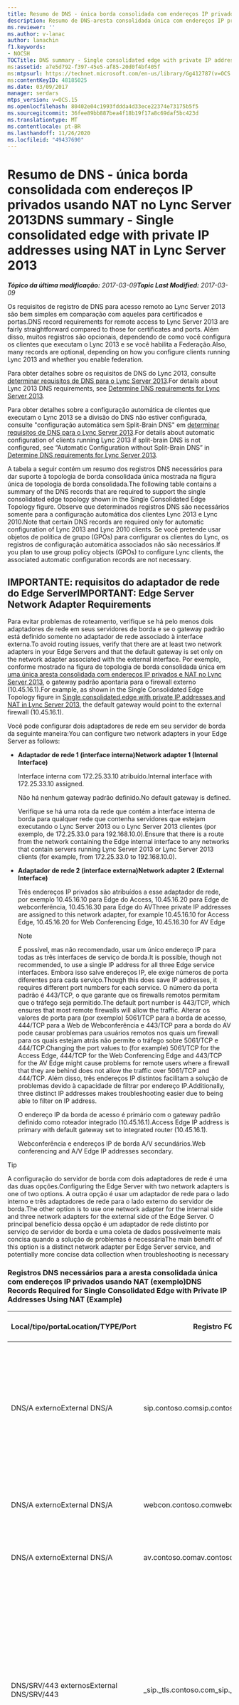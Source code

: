 ```yaml
---
title: Resumo de DNS - única borda consolidada com endereços IP privados usando NAT
description: Resumo de DNS-aresta consolidada única com endereços IP privados usando NAT.
ms.reviewer: ''
ms.author: v-lanac
author: lanachin
f1.keywords:
- NOCSH
TOCTitle: DNS summary - Single consolidated edge with private IP addresses using NAT
ms:assetid: a7e5d792-f397-45e5-af85-20d0f4bf405f
ms:mtpsurl: https://technet.microsoft.com/en-us/library/Gg412787(v=OCS.15)
ms:contentKeyID: 48185025
ms.date: 03/09/2017
manager: serdars
mtps_version: v=OCS.15
ms.openlocfilehash: 80402e04c1993fddda4d33ece22374e73175b5f5
ms.sourcegitcommit: 36fee89bb887bea4f18b19f17a8c69daf5bc423d
ms.translationtype: MT
ms.contentlocale: pt-BR
ms.lasthandoff: 11/26/2020
ms.locfileid: "49437690"
---
```

# <a name="dns-summary---single-consolidated-edge-with-private-ip-addresses-using-nat-in-lync-server-2013"></a><span data-ttu-id="2e0ba-103">Resumo de DNS - única borda consolidada com endereços IP privados usando NAT no Lync Server 2013</span><span class="sxs-lookup"><span data-stu-id="2e0ba-103">DNS summary - Single consolidated edge with private IP addresses using NAT in Lync Server 2013</span></span>

<div data-xmlns="http://www.w3.org/1999/xhtml">

<div class="topic" data-xmlns="http://www.w3.org/1999/xhtml" data-msxsl="urn:schemas-microsoft-com:xslt" data-cs="https://msdn.microsoft.com/">

<div data-asp="https://msdn2.microsoft.com/asp">



</div>

<div id="mainSection">

<div id="mainBody"><span data-ttu-id="2e0ba-104">

<span> </span></span><span class="sxs-lookup"><span data-stu-id="2e0ba-104">

<span> </span></span></span>

<span data-ttu-id="2e0ba-105">_**Tópico da última modificação:** 2017-03-09_</span><span class="sxs-lookup"><span data-stu-id="2e0ba-105">_**Topic Last Modified:** 2017-03-09_</span></span>

<span data-ttu-id="2e0ba-106">Os requisitos de registro de DNS para acesso remoto ao Lync Server 2013 são bem simples em comparação com aqueles para certificados e portas.</span><span class="sxs-lookup"><span data-stu-id="2e0ba-106">DNS record requirements for remote access to Lync Server 2013 are fairly straightforward compared to those for certificates and ports.</span></span> <span data-ttu-id="2e0ba-107">Além disso, muitos registros são opcionais, dependendo de como você configura os clientes que executam o Lync 2013 e se você habilita a Federação.</span><span class="sxs-lookup"><span data-stu-id="2e0ba-107">Also, many records are optional, depending on how you configure clients running Lync 2013 and whether you enable federation.</span></span>

<span data-ttu-id="2e0ba-108">Para obter detalhes sobre os requisitos de DNS do Lync 2013, consulte [determinar requisitos de DNS para o Lync Server 2013](lync-server-2013-determine-dns-requirements.md).</span><span class="sxs-lookup"><span data-stu-id="2e0ba-108">For details about Lync 2013 DNS requirements, see [Determine DNS requirements for Lync Server 2013](lync-server-2013-determine-dns-requirements.md).</span></span>

<span data-ttu-id="2e0ba-109">Para obter detalhes sobre a configuração automática de clientes que executam o Lync 2013 se a divisão do DNS não estiver configurada, consulte "configuração automática sem Split-Brain DNS" em [determinar requisitos de DNS para o Lync Server 2013](lync-server-2013-determine-dns-requirements.md).</span><span class="sxs-lookup"><span data-stu-id="2e0ba-109">For details about automatic configuration of clients running Lync 2013 if split-brain DNS is not configured, see “Automatic Configuration without Split-Brain DNS” in [Determine DNS requirements for Lync Server 2013](lync-server-2013-determine-dns-requirements.md).</span></span>

<span data-ttu-id="2e0ba-110">A tabela a seguir contém um resumo dos registros DNS necessários para dar suporte à topologia de borda consolidada única mostrada na figura única de topologia de borda consolidada.</span><span class="sxs-lookup"><span data-stu-id="2e0ba-110">The following table contains a summary of the DNS records that are required to support the single consolidated edge topology shown in the Single Consolidated Edge Topology figure.</span></span> <span data-ttu-id="2e0ba-111">Observe que determinados registros DNS são necessários somente para a configuração automática dos clientes Lync 2013 e Lync 2010.</span><span class="sxs-lookup"><span data-stu-id="2e0ba-111">Note that certain DNS records are required only for automatic configuration of Lync 2013 and Lync 2010 clients.</span></span> <span data-ttu-id="2e0ba-112">Se você pretende usar objetos de política de grupo (GPOs) para configurar os clientes do Lync, os registros de configuração automática associados não são necessários.</span><span class="sxs-lookup"><span data-stu-id="2e0ba-112">If you plan to use group policy objects (GPOs) to configure Lync clients, the associated automatic configuration records are not necessary.</span></span>

<div>

## <a name="important-edge-server-network-adapter-requirements"></a><span data-ttu-id="2e0ba-113">IMPORTANTE: requisitos do adaptador de rede do Edge Server</span><span class="sxs-lookup"><span data-stu-id="2e0ba-113">IMPORTANT: Edge Server Network Adapter Requirements</span></span>

<span data-ttu-id="2e0ba-114">Para evitar problemas de roteamento, verifique se há pelo menos dois adaptadores de rede em seus servidores de borda e se o gateway padrão está definido somente no adaptador de rede associado à interface externa.</span><span class="sxs-lookup"><span data-stu-id="2e0ba-114">To avoid routing issues, verify that there are at least two network adapters in your Edge Servers and that the default gateway is set only on the network adapter associated with the external interface.</span></span> <span data-ttu-id="2e0ba-115">Por exemplo, conforme mostrado na figura de topologia de borda consolidada única em [uma única aresta consolidada com endereços IP privados e NAT no Lync Server 2013](lync-server-2013-single-consolidated-edge-with-private-ip-addresses-and-nat.md), o gateway padrão apontaria para o firewall externo (10.45.16.1).</span><span class="sxs-lookup"><span data-stu-id="2e0ba-115">For example, as shown in the Single Consolidated Edge Topology figure in [Single consolidated edge with private IP addresses and NAT in Lync Server 2013](lync-server-2013-single-consolidated-edge-with-private-ip-addresses-and-nat.md), the default gateway would point to the external firewall (10.45.16.1).</span></span>

<span data-ttu-id="2e0ba-116">Você pode configurar dois adaptadores de rede em seu servidor de borda da seguinte maneira:</span><span class="sxs-lookup"><span data-stu-id="2e0ba-116">You can configure two network adapters in your Edge Server as follows:</span></span>

  - <span data-ttu-id="2e0ba-117">**Adaptador de rede 1 (interface interna)**</span><span class="sxs-lookup"><span data-stu-id="2e0ba-117">**Network adapter 1 (Internal Interface)**</span></span>
    
    <span data-ttu-id="2e0ba-118">Interface interna com 172.25.33.10 atribuído.</span><span class="sxs-lookup"><span data-stu-id="2e0ba-118">Internal interface with 172.25.33.10 assigned.</span></span>
    
    <span data-ttu-id="2e0ba-119">Não há nenhum gateway padrão definido.</span><span class="sxs-lookup"><span data-stu-id="2e0ba-119">No default gateway is defined.</span></span>
    
    <span data-ttu-id="2e0ba-120">Verifique se há uma rota da rede que contém a interface interna de borda para qualquer rede que contenha servidores que estejam executando o Lync Server 2013 ou o Lync Server 2013 clientes (por exemplo, de 172.25.33.0 para 192.168.10.0).</span><span class="sxs-lookup"><span data-stu-id="2e0ba-120">Ensure that there is a route from the network containing the Edge internal interface to any networks that contain servers running Lync Server 2013 or Lync Server 2013 clients (for example, from 172.25.33.0 to 192.168.10.0).</span></span>

  - <span data-ttu-id="2e0ba-121">**Adaptador de rede 2 (interface externa)**</span><span class="sxs-lookup"><span data-stu-id="2e0ba-121">**Network adapter 2 (External Interface)**</span></span>
    
    <span data-ttu-id="2e0ba-122">Três endereços IP privados são atribuídos a esse adaptador de rede, por exemplo 10.45.16.10 para Edge do Access, 10.45.16.20 para Edge de webconferência, 10.45.16.30 para Edge do AV</span><span class="sxs-lookup"><span data-stu-id="2e0ba-122">Three private IP addresses are assigned to this network adapter, for example 10.45.16.10 for Access Edge, 10.45.16.20 for Web Conferencing Edge, 10.45.16.30 for AV Edge</span></span>
    
    <div>
    

    > [!NOTE]
    > <span data-ttu-id="2e0ba-123">É possível, mas não recomendado, usar um único endereço IP para todas as três interfaces de serviço de borda.</span><span class="sxs-lookup"><span data-stu-id="2e0ba-123">It is possible, though not recommended, to use a single IP address for all three Edge service interfaces.</span></span> <span data-ttu-id="2e0ba-124">Embora isso salve endereços IP, ele exige números de porta diferentes para cada serviço.</span><span class="sxs-lookup"><span data-stu-id="2e0ba-124">Though this does save IP addresses, it requires different port numbers for each service.</span></span> <span data-ttu-id="2e0ba-125">O número da porta padrão é 443/TCP, o que garante que os firewalls remotos permitam que o tráfego seja permitido.</span><span class="sxs-lookup"><span data-stu-id="2e0ba-125">The default port number is 443/TCP, which ensures that most remote firewalls will allow the traffic.</span></span> <span data-ttu-id="2e0ba-126">Alterar os valores de porta para (por exemplo) 5061/TCP para a borda de acesso, 444/TCP para a Web de Webconferência e 443/TCP para a borda do AV pode causar problemas para usuários remotos nos quais um firewall para os quais estejam atrás não permite o tráfego sobre 5061/TCP e 444/TCP.</span><span class="sxs-lookup"><span data-stu-id="2e0ba-126">Changing the port values to (for example) 5061/TCP for the Access Edge, 444/TCP for the Web Conferencing Edge and 443/TCP for the AV Edge might cause problems for remote users where a firewall that they are behind does not allow the traffic over 5061/TCP and 444/TCP.</span></span> <span data-ttu-id="2e0ba-127">Além disso, três endereços IP distintos facilitam a solução de problemas devido à capacidade de filtrar por endereço IP.</span><span class="sxs-lookup"><span data-stu-id="2e0ba-127">Additionally, three distinct IP addresses makes troubleshooting easier due to being able to filter on IP address.</span></span>

    
    </div>
    
    <span data-ttu-id="2e0ba-128">O endereço IP da borda de acesso é primário com o gateway padrão definido como roteador integrado (10.45.16.1).</span><span class="sxs-lookup"><span data-stu-id="2e0ba-128">Access Edge IP address is primary with default gateway set to integrated router (10.45.16.1).</span></span>
    
    <span data-ttu-id="2e0ba-129">Webconferência e endereços IP de borda A/V secundários.</span><span class="sxs-lookup"><span data-stu-id="2e0ba-129">Web conferencing and A/V Edge IP addresses secondary.</span></span>

<div>


> [!TIP]
> <span data-ttu-id="2e0ba-130">A configuração do servidor de borda com dois adaptadores de rede é uma das duas opções.</span><span class="sxs-lookup"><span data-stu-id="2e0ba-130">Configuring the Edge Server with two network adapters is one of two options.</span></span> <span data-ttu-id="2e0ba-131">A outra opção é usar um adaptador de rede para o lado interno e três adaptadores de rede para o lado externo do servidor de borda.</span><span class="sxs-lookup"><span data-stu-id="2e0ba-131">The other option is to use one network adapter for the internal side and three network adapters for the external side of the Edge Server.</span></span> <span data-ttu-id="2e0ba-132">O principal benefício dessa opção é um adaptador de rede distinto por serviço de servidor de borda e uma coleta de dados possivelmente mais concisa quando a solução de problemas é necessária</span><span class="sxs-lookup"><span data-stu-id="2e0ba-132">The main benefit of this option is a distinct network adapter per Edge Server service, and potentially more concise data collection when troubleshooting is necessary</span></span>



</div>

### <a name="dns-records-required-for-single-consolidated-edge-with-private-ip-addresses-using-nat-example"></a><span data-ttu-id="2e0ba-133">Registros DNS necessários para a aresta consolidada única com endereços IP privados usando NAT (exemplo)</span><span class="sxs-lookup"><span data-stu-id="2e0ba-133">DNS Records Required for Single Consolidated Edge with Private IP Addresses Using NAT (Example)</span></span>

<table>
<colgroup>
<col style="width: 25%" />
<col style="width: 25%" />
<col style="width: 25%" />
<col style="width: 25%" />
</colgroup>
<thead>
<tr class="header">
<th><span data-ttu-id="2e0ba-134">Local/tipo/porta</span><span class="sxs-lookup"><span data-stu-id="2e0ba-134">Location/TYPE/Port</span></span></th>
<th><span data-ttu-id="2e0ba-135">Registro FQDN/DNS</span><span class="sxs-lookup"><span data-stu-id="2e0ba-135">FQDN/DNS Record</span></span></th>
<th><span data-ttu-id="2e0ba-136">Endereço IP/FQDN</span><span class="sxs-lookup"><span data-stu-id="2e0ba-136">IP Address/FQDN</span></span></th>
<th><span data-ttu-id="2e0ba-137">Mapas para/comentários</span><span class="sxs-lookup"><span data-stu-id="2e0ba-137">Maps to/Comments</span></span></th>
</tr>
</thead>
<tbody>
<tr class="odd">
<td><p><span data-ttu-id="2e0ba-138">DNS/A externo</span><span class="sxs-lookup"><span data-stu-id="2e0ba-138">External DNS/A</span></span></p></td>
<td><p><span data-ttu-id="2e0ba-139">sip.contoso.com</span><span class="sxs-lookup"><span data-stu-id="2e0ba-139">sip.contoso.com</span></span></p></td>
<td><p><span data-ttu-id="2e0ba-140">131.107.155.10</span><span class="sxs-lookup"><span data-stu-id="2e0ba-140">131.107.155.10</span></span></p></td>
<td><p><span data-ttu-id="2e0ba-141">Interface externa da borda do Access (contoso) Repita conforme necessário para todos os domínios SIP com usuários habilitados para Lync</span><span class="sxs-lookup"><span data-stu-id="2e0ba-141">Access Edge external interface (Contoso)Repeat as necessary for all SIP domains with Lync enabled users</span></span></p></td>
</tr>
<tr class="even">
<td><p><span data-ttu-id="2e0ba-142">DNS/A externo</span><span class="sxs-lookup"><span data-stu-id="2e0ba-142">External DNS/A</span></span></p></td>
<td><p><span data-ttu-id="2e0ba-143">webcon.contoso.com</span><span class="sxs-lookup"><span data-stu-id="2e0ba-143">webcon.contoso.com</span></span></p></td>
<td><p><span data-ttu-id="2e0ba-144">131.107.155.20</span><span class="sxs-lookup"><span data-stu-id="2e0ba-144">131.107.155.20</span></span></p></td>
<td><p><span data-ttu-id="2e0ba-145">Interface externa da borda de Webconferência</span><span class="sxs-lookup"><span data-stu-id="2e0ba-145">Web Conferencing Edge external interface</span></span></p></td>
</tr>
<tr class="odd">
<td><p><span data-ttu-id="2e0ba-146">DNS/A externo</span><span class="sxs-lookup"><span data-stu-id="2e0ba-146">External DNS/A</span></span></p></td>
<td><p><span data-ttu-id="2e0ba-147">av.contoso.com</span><span class="sxs-lookup"><span data-stu-id="2e0ba-147">av.contoso.com</span></span></p></td>
<td><p><span data-ttu-id="2e0ba-148">131.107.155.30</span><span class="sxs-lookup"><span data-stu-id="2e0ba-148">131.107.155.30</span></span></p></td>
<td><p><span data-ttu-id="2e0ba-149">Interface externa de borda A/V</span><span class="sxs-lookup"><span data-stu-id="2e0ba-149">A/V Edge external interface</span></span></p></td>
</tr>
<tr class="even">
<td><p><span data-ttu-id="2e0ba-150">DNS/SRV/443 externos</span><span class="sxs-lookup"><span data-stu-id="2e0ba-150">External DNS/SRV/443</span></span></p></td>
<td><p><span data-ttu-id="2e0ba-151">_sip._tls.contoso.com</span><span class="sxs-lookup"><span data-stu-id="2e0ba-151">_sip._tls.contoso.com</span></span></p></td>
<td><p><span data-ttu-id="2e0ba-152">sip.contoso.com</span><span class="sxs-lookup"><span data-stu-id="2e0ba-152">sip.contoso.com</span></span></p></td>
<td><p><span data-ttu-id="2e0ba-153">Interface externa do Access Edge.</span><span class="sxs-lookup"><span data-stu-id="2e0ba-153">Access Edge external interface.</span></span> <span data-ttu-id="2e0ba-154">Obrigatório para configurar automaticamente o Lync 2013 e os clientes do Lync 2010 para trabalhar externamente.</span><span class="sxs-lookup"><span data-stu-id="2e0ba-154">Required for automatic configuration of Lync 2013 and Lync 2010 clients to work externally.</span></span> <span data-ttu-id="2e0ba-155">Repita conforme necessário para todos os domínios SIP com usuários habilitados para o Lync.</span><span class="sxs-lookup"><span data-stu-id="2e0ba-155">Repeat as necessary for all SIP domains with Lync enabled users.</span></span></p></td>
</tr>
<tr class="odd">
<td><p><span data-ttu-id="2e0ba-156">DNS/SRV/5061 externo</span><span class="sxs-lookup"><span data-stu-id="2e0ba-156">External DNS/SRV/5061</span></span></p></td>
<td><p><span data-ttu-id="2e0ba-157">_sipfederationtls._tcp.contoso.com</span><span class="sxs-lookup"><span data-stu-id="2e0ba-157">_sipfederationtls._tcp.contoso.com</span></span></p></td>
<td><p><span data-ttu-id="2e0ba-158">sip.contoso.com</span><span class="sxs-lookup"><span data-stu-id="2e0ba-158">sip.contoso.com</span></span></p></td>
<td><p><span data-ttu-id="2e0ba-159">Borda de acesso SIP interface externa necessária para a descoberta automática de DNS de parceiros federados conhecidos como "domínio SIP permitido" (chamada de Federação aprimorada nas versões anteriores). Repita conforme necessário para todos os domínios SIP com usuários habilitados para Lync</span><span class="sxs-lookup"><span data-stu-id="2e0ba-159">SIP Access Edge external interface Required for automatic DNS discovery of federated partners known as “Allowed SIP Domain” (called enhanced federation in previous releases).Repeat as necessary for all SIP domains with Lync enabled users</span></span></p></td>
</tr>
<tr class="even">
<td><p><span data-ttu-id="2e0ba-160">DNS interno/A</span><span class="sxs-lookup"><span data-stu-id="2e0ba-160">Internal DNS/A</span></span></p></td>
<td><p><span data-ttu-id="2e0ba-161">lsedge.contoso.net</span><span class="sxs-lookup"><span data-stu-id="2e0ba-161">lsedge.contoso.net</span></span></p></td>
<td><p><span data-ttu-id="2e0ba-162">172.25.33.10</span><span class="sxs-lookup"><span data-stu-id="2e0ba-162">172.25.33.10</span></span></p></td>
<td><p><span data-ttu-id="2e0ba-163">Interface interna de borda consolidada</span><span class="sxs-lookup"><span data-stu-id="2e0ba-163">Consolidated Edge internal interface</span></span></p></td>
</tr>
</tbody>
</table>


<div>


> [!IMPORTANT]
> <span data-ttu-id="2e0ba-164">Os registros listados na tabela anterior são mostrados com uma extensão <EM>.net</EM> ou uma extensão <EM>. com</EM> para realçar em qual zona eles precisam residir, se você não estiver usando o DNS Split-Brain.</span><span class="sxs-lookup"><span data-stu-id="2e0ba-164">The records listed in the previous table are shown with either a <EM>.net</EM> extension or a <EM>.com</EM> extension to highlight which zone they need to reside in if you are not using split-brain DNS.</span></span> <span data-ttu-id="2e0ba-165">Se você estiver usando DNS Split-Brain, todos os registros ficarão na mesma zona <EM>. com</EM> , com a única distinção se eles estiverem na versão de zona DNS interna ou externa.</span><span class="sxs-lookup"><span data-stu-id="2e0ba-165">If you are using split-brain DNS, all records would be in the same <EM>.com</EM> zone, with the only distinction being whether they are in the internal or external DNS zone version.</span></span> <span data-ttu-id="2e0ba-166">Para obter detalhes, consulte "split-brain DNS" em <A href="lync-server-2013-determine-dns-requirements.md">determinar requisitos de DNS para o Lync Server 2013</A>.</span><span class="sxs-lookup"><span data-stu-id="2e0ba-166">For details, see “Split-Brain DNS” in <A href="lync-server-2013-determine-dns-requirements.md">Determine DNS requirements for Lync Server 2013</A>.</span></span>



</div>

</div>

<div>

## <a name="records-required-for-federation"></a><span data-ttu-id="2e0ba-167">Registros necessários para Federação</span><span class="sxs-lookup"><span data-stu-id="2e0ba-167">Records Required for Federation</span></span>


<table>
<colgroup>
<col style="width: 25%" />
<col style="width: 25%" />
<col style="width: 25%" />
<col style="width: 25%" />
</colgroup>
<thead>
<tr class="header">
<th><span data-ttu-id="2e0ba-168">Local/tipo/porta</span><span class="sxs-lookup"><span data-stu-id="2e0ba-168">Location/TYPE/Port</span></span></th>
<th><span data-ttu-id="2e0ba-169">FQDN</span><span class="sxs-lookup"><span data-stu-id="2e0ba-169">FQDN</span></span></th>
<th><span data-ttu-id="2e0ba-170">Endereço IP/registro de host FQDN</span><span class="sxs-lookup"><span data-stu-id="2e0ba-170">IP address/FQDN host record</span></span></th>
<th><span data-ttu-id="2e0ba-171">Mapas para/comentários</span><span class="sxs-lookup"><span data-stu-id="2e0ba-171">Maps to/Comments</span></span></th>
</tr>
</thead>
<tbody>
<tr class="odd">
<td><p><span data-ttu-id="2e0ba-172">DNS/SRV/5061 externo</span><span class="sxs-lookup"><span data-stu-id="2e0ba-172">External DNS/SRV/5061</span></span></p></td>
<td><p><span data-ttu-id="2e0ba-173">_sipfederationtls._tcp.contoso.com</span><span class="sxs-lookup"><span data-stu-id="2e0ba-173">_sipfederationtls._tcp.contoso.com</span></span></p></td>
<td><p><span data-ttu-id="2e0ba-174">sip.contoso.com</span><span class="sxs-lookup"><span data-stu-id="2e0ba-174">sip.contoso.com</span></span></p></td>
<td><p><span data-ttu-id="2e0ba-175">Borda de acesso SIP interface externa necessária para a descoberta automática de DNS da sua Federação para outros parceiros de Federação potenciais e é conhecida como "domínios SIP permitidos" (chamado de Federação aprimorada nas versões anteriores). Repita conforme necessário para todos os domínios SIP com usuários habilitados para Lync</span><span class="sxs-lookup"><span data-stu-id="2e0ba-175">SIP Access Edge external interface Required for automatic DNS discovery of your federation to other potential federation partners, and is known as “Allowed SIP Domains” (called enhanced federation in previous releases).Repeat as necessary for all SIP domains with Lync enabled users</span></span></p>



> [!IMPORTANT]
> <span data-ttu-id="2e0ba-176">Esse registro SRV é necessário para a mobilidade e a equipe de compensação da notificação por push</span><span class="sxs-lookup"><span data-stu-id="2e0ba-176">This SRV record is required for mobility and the push notification clearing house</span></span>

</td>
</tr>
</tbody>
</table>


</div>

<div>

## <a name="dns-summary-for-extensible-messaging-and-presence-protocol"></a><span data-ttu-id="2e0ba-177">Resumo de DNS para o protocolo de mensagens extensíveis e de presença</span><span class="sxs-lookup"><span data-stu-id="2e0ba-177">DNS Summary for Extensible Messaging and Presence Protocol</span></span>


<table>
<colgroup>
<col style="width: 25%" />
<col style="width: 25%" />
<col style="width: 25%" />
<col style="width: 25%" />
</colgroup>
<thead>
<tr class="header">
<th><span data-ttu-id="2e0ba-178">Local/tipo/porta</span><span class="sxs-lookup"><span data-stu-id="2e0ba-178">Location/TYPE/Port</span></span></th>
<th><span data-ttu-id="2e0ba-179">FQDN</span><span class="sxs-lookup"><span data-stu-id="2e0ba-179">FQDN</span></span></th>
<th><span data-ttu-id="2e0ba-180">Endereço IP/registro de host FQDN</span><span class="sxs-lookup"><span data-stu-id="2e0ba-180">IP address/FQDN host record</span></span></th>
<th><span data-ttu-id="2e0ba-181">Mapas para/comentários</span><span class="sxs-lookup"><span data-stu-id="2e0ba-181">Maps to/Comments</span></span></th>
</tr>
</thead>
<tbody>
<tr class="odd">
<td><p><span data-ttu-id="2e0ba-182">DNS/SRV/5269 externo</span><span class="sxs-lookup"><span data-stu-id="2e0ba-182">External DNS/SRV/5269</span></span></p></td>
<td><p><span data-ttu-id="2e0ba-183">_xmpp-server._tcp.contoso.com</span><span class="sxs-lookup"><span data-stu-id="2e0ba-183">_xmpp-server._tcp.contoso.com</span></span></p></td>
<td><p><span data-ttu-id="2e0ba-184">xmpp.contoso.com</span><span class="sxs-lookup"><span data-stu-id="2e0ba-184">xmpp.contoso.com</span></span></p></td>
<td><p><span data-ttu-id="2e0ba-185">Interface externa de proxy XMPP no serviço de borda do Access ou no pool de bordas. Repita conforme necessário para todos os domínios SIP internos com usuários habilitados para Lync nos quais o contato com contatos do XMPP é permitido pela configuração da política de acesso externo por meio de uma política global, política de site onde o usuário está localizado ou política de usuário aplicada ao usuário habilitado para Lync.</span><span class="sxs-lookup"><span data-stu-id="2e0ba-185">XMPP proxy external interface on the Access Edge service or Edge pool.Repeat as necessary for all internal SIP domains with Lync enabled users where contact with XMPP contacts is allowed through the configuration of the External Access Policy through a global policy, site policy where the user is located, or user policy applied to the Lync-enabled user.</span></span> <span data-ttu-id="2e0ba-186">Um domínio XMPP permitido também deve ser configurado na política de parceiros federados do XMPP.</span><span class="sxs-lookup"><span data-stu-id="2e0ba-186">An allowed XMPP domain must also be configured in the XMPP Federated Partners policy.</span></span> <span data-ttu-id="2e0ba-187">Consulte os tópicos em <strong>Consulte também</strong> para obter detalhes adicionais</span><span class="sxs-lookup"><span data-stu-id="2e0ba-187">See topics in <strong>See Also</strong> for additional details</span></span></p></td>
</tr>
<tr class="even">
<td><p><span data-ttu-id="2e0ba-188">DNS/A externo</span><span class="sxs-lookup"><span data-stu-id="2e0ba-188">External DNS/A</span></span></p></td>
<td><p><span data-ttu-id="2e0ba-189">xmpp.contoso.com (por exemplo)</span><span class="sxs-lookup"><span data-stu-id="2e0ba-189">xmpp.contoso.com (for example)</span></span></p></td>
<td><p><span data-ttu-id="2e0ba-190">Endereço IP do serviço de borda de acesso em seu servidor de borda ou em um pool de bordas que hospeda o proxy XMPP</span><span class="sxs-lookup"><span data-stu-id="2e0ba-190">IP address of Access Edge service on your Edge Server or Edge pool hosting XMPP proxy</span></span></p></td>
<td><p><span data-ttu-id="2e0ba-191">Aponta para o serviço de borda de acesso ou o pool de bordas que hospeda o serviço de proxy XMPP.</span><span class="sxs-lookup"><span data-stu-id="2e0ba-191">Points to the Access Edge service or Edge pool that hosts the XMPP proxy service.</span></span> <span data-ttu-id="2e0ba-192">Geralmente, o registro SRV que você cria aponta para esse registro de host (A ou AAAA)</span><span class="sxs-lookup"><span data-stu-id="2e0ba-192">Typically, the SRV record that you create will point to this host (A or AAAA) record</span></span></p></td>
</tr>
</tbody>
</table><span data-ttu-id="2e0ba-193">


</div>

</div>

<span> </span>

</div>

</div>

</span><span class="sxs-lookup"><span data-stu-id="2e0ba-193">


</div>

</div>

<span> </span>

</div>

</div>

</span></span></div>

